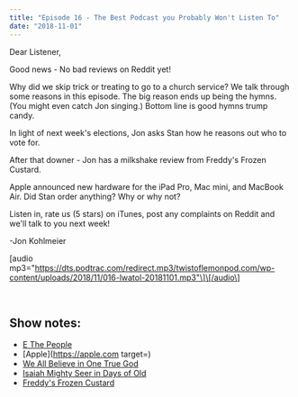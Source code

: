 ```yaml
---
title: "Episode 16 - The Best Podcast you Probably Won't Listen To"
date: "2018-11-01"
---
```


Dear Listener,

Good news - No bad reviews on Reddit yet!

Why did we skip trick or treating to go to a church service? We talk through some reasons in this episode. The big reason ends up being the hymns. (You might even catch Jon singing.) Bottom line is good hymns trump candy.

In light of next week's elections, Jon asks Stan how he reasons out who to vote for.

After that downer - Jon has a milkshake review from Freddy's Frozen Custard.

Apple announced new hardware for the iPad Pro, Mac mini, and MacBook Air. Did Stan order anything? Why or why not?

Listen in, rate us (5 stars) on iTunes, post any complaints on Reddit and we'll talk to you next week!

\-Jon Kohlmeier

\[audio mp3="https://dts.podtrac.com/redirect.mp3/twistoflemonpod.com/wp-content/uploads/2018/11/016-lwatol-20181101.mp3"\]\[/audio\]

 

## Show notes:

- [E The People](http://ethepeople.org)
- [Apple](https://apple.com target=)
- [We All Believe in One True God](https://youtu.be/O9VolOFsnPI)
- [Isaiah Mighty Seer in Days of Old](https://youtu.be/R-pswaKCDW0)
- [Freddy's Frozen Custard](https://freddysusa.com)
